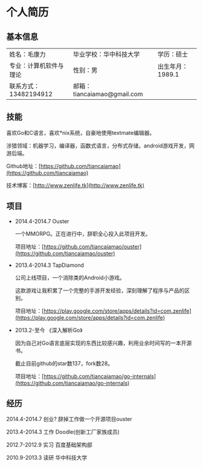 # 个人简历

## 基本信息
<table>
	<tr>
		<td>姓名：毛康力</td>
		<td>毕业学校：华中科技大学</td>
		<td>学历：硕士</td> 
	</tr>
	<tr>
		<td>专业：计算机软件与理论</td>		
		<td>性别：男</td>
		<td>出生年月：1989.1</td> 
	</tr>
	<tr>
		<td>联系方式：13482194912</td> 
		<td>邮箱：tiancaiamao@gmail.com</td>
	</tr>
</table>

## 技能

喜欢Go和C语言，喜欢*nix系统，自豪地使用textmate编辑器。

涉猎领域：机器学习，编译器，函数式语言，分布式存储，android游戏开发，网游后端。

Github地址：[https://github.com/tiancaiamao](https://github.com/tiancaiamao)

技术博客：[http://www.zenlife.tk](http://www.zenlife.tk)

## 项目

* 2014.4-2014.7 Ouster

	一个MMORPG。正在进行中，辞职全心投入此项目开发。
	
	项目地址：[https://github.com/tiancaiamao/ouster](https://github.com/tiancaiamao/ouster)

* 2013.4-2014.3 TapDiamond

	公司上线项目，一个消除类的Android小游戏。
	
	这款游戏让我积累了一个完整的手游开发经验，深刻理解了程序与产品的区别。
	
	项目地址：[https://play.google.com/store/apps/details?id=com.zenlife](https://play.google.com/store/apps/details?id=com.zenlife)

* 2013.2-至今 《深入解析Go》

	因为自己对Go语言底层实现的东西比较感兴趣，利用业余时间写的一本开源书。
	
	截止目前github的star数137，fork数28。

	项目地址：[https://github.com/tiancaiamao/go-internals](https://github.com/tiancaiamao/go-internals)

## 经历

2014.4-2014.7 创业? 辞掉工作做一个开源项目ouster

2013.4-2014.3 工作 Doodle(创新工厂家族成员)

2012.7-2012.9 实习 百度基础架构部

2010.9-2013.3 读研 华中科技大学
